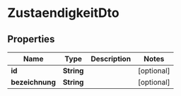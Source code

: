 

# ZustaendigkeitDto


## Properties

| Name | Type | Description | Notes |
|------------ | ------------- | ------------- | -------------|
|**id** | **String** |  |  [optional] |
|**bezeichnung** | **String** |  |  [optional] |



